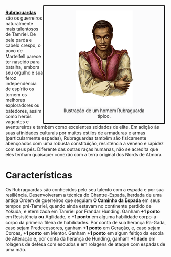 <!-- TITLE: Rubraguarda -->
<!-- SUBTITLE: Os Ra Gada de Martelfell -->

<div style="float: right; margin-right: 1%; background: #fbfbfc; border: 2px black solid;">
	<figure>
		<center><img src="/uploads/racas/rubraguarda.png"
			height="300"
			alt="Rubraguarda">
		<figcaption style="margin-left: 2%; margin-right: 2%;">Ilustração de um homem Rubraguarda típico.</figcaption></center>
	</figure>
</div>

**[Rubraguardas](https://pt.uesp.net/wiki/Lore:Rubraguarda)** são os guerreiros naturalmente mais talentosos de Tamriel. De pele parda e cabelo crespo, o povo de Martelfell parece ter nascido para batalha, embora seu orgulho e sua feroz independência de espírito os tornem os melhores exploradores ou batedores, assim como heróis vagantes e aventureiros e também como excelentes soldados de elite. Em adição às suas afinidades culturais por muitos estilos de armaduras e armas (particularmente espadas), Rubraguardas também são fisicamente abençoados com uma robusta constituição, resistência a veneno e rapidez com seus pés. Diferente das outras raças humanas, não se acredita que eles tenham quaisquer conexão com a terra original dos Nords de Atmora.

# Características
Os Rubraguardas são conhecidos pelo seu talento com a espada e por sua resiliência. Desenvolveram a técnica do Chantre-Espada, herdada de uma antiga Ordem de guerreiros que seguiam **O Caminho da Espada** em seus tempos pré-Tamriel, quando ainda estavam no continente perdido de Yokuda, e eternizada em Tamriel por Frandar Hunding. Ganham **+1 ponto** em Resistência **ou** Agilidade, e **+1 ponto** em alguma habilidade corpo-a-corpo da primeira fileira de habilidades. Por conta de sua herança Ra-Gada, caso sejam Predecessores, ganham **+1 ponto** em Geração, e, caso sejam Coroas, **+1 ponto** em Mentor. Ganham **+1 ponto** em algum feitiço da escola de Alteração e, por conta da herança de Hunding, ganham **+1 dado** em rolagens de defesa com escudos e em rolagens de ataque com espadas de uma mão.
